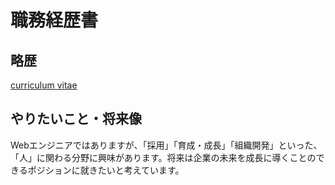 # 職務経歴書

## 略歴

[curriculum vitae](curriculum-vitae.json)

## やりたいこと・将来像

Webエンジニアではありますが、「採用」「育成・成長」「組織開発」といった、「人」に関わる分野に興味があります。将来は企業の未来を成長に導くことのできるポジションに就きたいと考えています。

